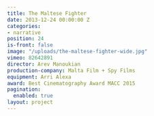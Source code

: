 ```yaml
---
title: The Maltese Fighter
date: 2013-12-24 00:00:00 Z
categories:
- narrative
position: 24
is-front: false
image: "/uploads/the-maltese-fighter-wide.jpg"
vimeo: 82642891
director: Arev Manoukian
production-company: Malta Film + Spy Films
equipment: Arri Alexa
award: Best Cinematography Award MACC 2015
pagination:
  enabled: true
layout: project
---
```


